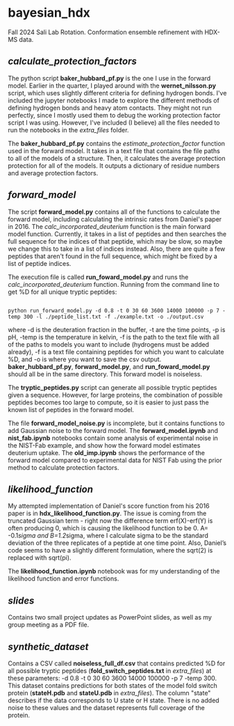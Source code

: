 # bayesian_hdx
Fall 2024 Sali Lab Rotation. Conformation ensemble refinement with HDX-MS data. 

## _calculate_protection_factors_
The python script **baker_hubbard_pf.py** is the one I use in the forward model. Earlier in the quarter, I played around with the **wernet_nilsson.py** script, which uses slightly different criteria for defining hydrogen bonds. I've included the jupyter notebooks I made to explore the different methods of defining hydrogen bonds and heavy atom contacts. They might not run perfectly, since I mostly used them to debug the working protection factor script I was using. However, I've included (I believe) all the files needed to run the notebooks in the _extra_files_ folder. 

The **baker_hubbard_pf.py** contains the _estimate_protection_factor_ function used in the forward model. It takes in a text file that contains the file paths to all of the models of a structure. Then, it calculates the average protection protection for all of the models. It outputs a dictionary of residue numbers and average protection factors. 

## _forward_model_

The script **forward_model.py** contains all of the functions to calculate the forward model, including calculating the intrinsic rates from Daniel's paper in 2016. The _calc_incorporated_deuterium_ function is the main forward model function. Currently, it takes in a list of peptides and then searches the full sequence for the indices of that peptide, which may be slow, so maybe we change this to take in a list of indices instead. Also, there are quite a few peptides that aren't found in the full sequence, which might be fixed by a list of peptide indices. 

The execution file is called **run_foward_model.py** and runs the _calc_incorporated_deuterium_ function. Running from the command line to get %D for all unique tryptic peptides: 

```

python run_forward_model.py -d 0.8 -t 0 30 60 3600 14000 100000 -p 7 -temp 300 -l ./peptide_list.txt -f ./example.txt -o ./output.csv 

```

where -d is the deuteration fraction in the buffer, -t are the time points, -p is pH, -temp is the temperature in kelvin, -f is the path to the text file with all of the paths to models you want to include (hydrogens must be added already), -f is a text file containing peptides for which you want to calculate %D, and -o is where you want to save the csv output. **baker_hubbard_pf.py**, **forward_model.py**, and **run_foward_model.py** should all be in the same directory. This forward model is noiseless. 

The **tryptic_peptides.py** script can generate all possible tryptic peptides given a sequence. However, for large proteins, the combination of possible peptides becomes too large to compute, so it is easier to just pass the known list of peptides in the forward model. 

The file **forward_model_noise.py** is incomplete, but it contains functions to add Gaussian noise to the forward model. The **forward_model.ipynb** and **nist_fab.ipynb** notebooks contain some analysis of experimental noise in the NIST-Fab example, and show how the forward model estimates deuterium uptake. The **old_imp.ipynb** shows the performance of the forward model compared to experimental data for NIST Fab using the prior method to calculate protection factors. 

## _likelihood_function_

My attempted implementation of Daniel's score function from his 2016 paper is in **hdx_likelihood_function.py**. The issue is coming from the truncated Gaussian term - right now the difference term erf(X)-erf(Y) is often producing 0, which is causing the likelihood function to be 0. A= -0.1*sigma and B=1.2*sigma, where I calculate sigma to be the standard deviation of the three replicates of a peptide at one time point. Also, Daniel’s code seems to have a slightly different formulation, where the sqrt(2) is replaced with sqrt(pi). 

The **likelihood_function.ipynb** notebook was for my understanding of the likelihood function and error functions. 

## _slides_

Contains two small project updates as PowerPoint slides, as well as my group meeting as a PDF file.

## _synthetic_dataset_

Contains a CSV called **noiseless_full_df.csv** that contains predicted %D for all possible tryptic peptides (**fold_switch_peptides.txt** in _extra_files_) at these parameters: -d 0.8 -t 0 30 60 3600 14000 100000 -p 7 -temp 300. This dataset contains predictions for both states of the model fold switch protein (**stateH.pdb** and **stateU.pdb** in _extra_files_). The column "state" describes if the data corresponds to U state or H state. There is no added noise to these values and the dataset represents full coverage of the protein. 
 
